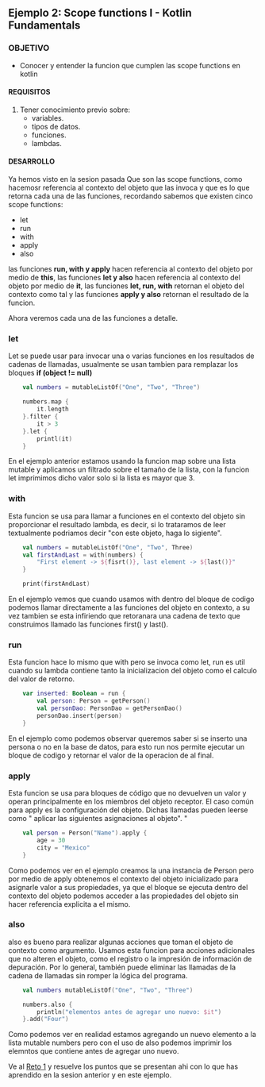 ## Ejemplo 2: Scope functions I - Kotlin Fundamentals

### OBJETIVO

- Conocer y entender la funcion que cumplen las scope functions en kotlin

#### REQUISITOS

1. Tener conocimiento previo sobre:
	- variables.
	- tipos de datos.
	- funciones.
	- lambdas.

#### DESARROLLO

Ya hemos visto en la sesion pasada Que son las scope functions, como hacemosr referencia al contexto del objeto que las invoca y que es lo que retorna cada una de las funciones, recordando sabemos que existen cinco scope functions:

- let
- run 
- with
- apply
- also

las funciones **run, with y apply** hacen referencia al contexto del objeto por medio de **this**, las funciones **let y also** hacen referencia al contexto del objeto por medio de **it**, las funciones **let, run, with** retornan el objeto del contexto como tal y las funciones **apply y also** retornan el resultado de la funcion.

Ahora veremos cada una de las funciones a detalle.

### let

Let se puede usar para invocar una o varias funciones en los resultados de cadenas de llamadas, usualmente se usan tambien para remplazar los bloques **if (object != null)**

```kotlin
	val numbers = mutableListOf("One", "Two", "Three")

	numbers.map { 
		it.length 
	}.filter { 
		it > 3 
	}.let {
		printl(it) 
	}
```
En el ejemplo anterior estamos usando la funcion map sobre una lista mutable y aplicamos un filtrado sobre el tamaño de la lista, con la funcion let imprimimos dicho valor solo si la lista es mayor que 3.

### with

Esta funcion se usa para llamar a funciones en el contexto del objeto sin proporcionar el resultado lambda, es decir, si lo trataramos de leer textualmente podriamos decir "con este objeto, haga lo sigiente".

```kotlin
	val numbers = mutableListOf("One", "Two", Three)
	val firstAndLast = with(numbers) {
		"First element -> ${fisrt()}, last element -> ${last()}"
	}

	print(firstAndLast)
```

En el ejemplo vemos que cuando usamos with dentro del bloque de codigo podemos llamar directamente a las funciones del objeto en contexto, a su vez tambien se esta infiriendo que retoranara una cadena de texto que construimos llamado las funciones first() y last().

### run

Esta funcion hace lo mismo que with pero se invoca como let, run es util cuando su lambda contiene tanto la inicializacion del objeto como el calculo del valor de retorno.

```kotlin
	var inserted: Boolean = run {
		val person: Person = getPerson()
    	val personDao: PersonDao = getPersonDao()
    	personDao.insert(person)
	}
```

En el ejemplo como podemos observar queremos saber si se inserto una persona o no en la base de datos, para esto run nos permite ejecutar un bloque de codigo y retornar el valor de la operacion de al final.

### apply

Esta funcion se usa para bloques de código que no devuelven un valor y operan principalmente en los miembros del objeto receptor. El caso común para apply es la configuración del objeto. Dichas llamadas pueden leerse como " aplicar las siguientes asignaciones al objeto". "

```kotlin
	val person = Person("Name").apply {
		age = 30
		city = "Mexico"
	}
```

Como podemos ver en el ejemplo creamos la una instancia de Person pero por medio de apply obtenemos el contexto del objeto inicializado para asignarle valor a sus propiedades, ya que el bloque se ejecuta dentro del contexto del objeto podemos acceder a las propiedades del objeto sin hacer referencia explicita a el mismo.

### also

also es bueno para realizar algunas acciones que toman el objeto de contexto como argumento. Usamos esta funcion para acciones adicionales que no alteren el objeto, como el registro o la impresión de información de depuración. Por lo general, también puede eliminar las llamadas de la cadena de llamadas sin romper la lógica del programa.

```kotlin
	val numbers mutableListOf("One", "Two", "Three")

	numbers.also {
		println("elementos antes de agregar uno nuevo: $it")
	}.add("Four")
```

Como podemos ver en realidad estamos agregando un nuevo elemento a la lista mutable numbers pero con el uso de also podemos imprimir los elemntos que contiene antes de agregar uno nuevo.

Ve al [Reto 1](/../../tree/master/Sesion-06/Reto-01) y resuelve los puntos que se presentan ahi con lo que has aprendido en la sesion anterior y en este ejemplo.
